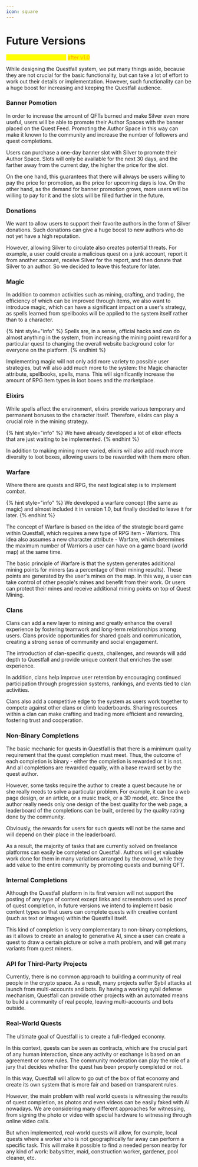 ```yaml
---
icon: square
---
```


# Future Versions

<mark style="color:yellow;">Future Questfall features</mark> <mark style="color:orange;">after v1.0</mark>

While designing the Questfall system, we put many things aside, because they are not crucial for the basic functionality, but can take a lot of effort to work out their details or implementation. However, such functionality can be a huge boost for increasing and keeping the Questfall audience.

### Banner Pomotion

In order to increase the amount of QFTs burned and make Silver even more useful, users will be able to promote their Author Spaces with the banner placed on the Quest Feed. Promoting the Author Space in this way can make it known to the community and increase the number of followers and quest completions.

Users can purchase a one-day banner slot with Silver to promote their Author Space. Slots will only be available for the next 30 days, and the farther away from the current day, the higher the price for the slot.

On the one hand, this guarantees that there will always be users willing to pay the price for promotion, as the price for upcoming days is low. On the other hand, as the demand for banner promotion grows, more users will be willing to pay for it and the slots will be filled further in the future.

### Donations

We want to allow users to support their favorite authors in the form of Silver donations. Such donations can give a huge boost to new authors who do not yet have a high reputation.

However, allowing Silver to circulate also creates potential threats. For example, a user could create a malicious quest on a junk account, report it from another account, receive Silver for the report, and then donate that Silver to an author. So we decided to leave this feature for later.

### Magic

In addition to common activities such as mining, crafting, and trading, the efficiency of which can be improved through items, we also want to introduce magic, which can have a significant impact on a user's strategy, as spells learned from spellbooks will be applied to the system itself rather than to a character.

{% hint style="info" %}
Spells are, in a sense, official hacks and can do almost anything in the system, from increasing the mining point reward for a particular quest to changing the overall website background color for everyone on the platform.
{% endhint %}

Implementing magic will not only add more variety to possible user strategies, but will also add much more to the system: the Magic character attribute, spellbooks, spells, mana. This will significantly increase the amount of RPG item types in loot boxes and the marketplace.

### Elixirs

While spells affect the environment, elixirs provide various temporary and permanent bonuses to the character itself. Therefore, elixirs can play a crucial role in the mining strategy.

{% hint style="info" %}
We have already developed a lot of elixir effects that are just waiting to be implemented.
{% endhint %}

In addition to making mining more varied, elixirs will also add much more diversity to loot boxes, allowing users to be rewarded with them more often.

### Warfare

Where there are quests and RPG, the next logical step is to implement combat.

{% hint style="info" %}
We developed a warfare concept (the same as magic) and almost included it in version 1.0, but finally decided to leave it for later.
{% endhint %}

The concept of Warfare is based on the idea of the strategic board game within Questfall, which requires a new type of RPG item - Warriors. This idea also assumes a new character attribute - Warfare, which determines the maximum number of Warriors a user can have on a game board (world map) at the same time.

The basic principle of Warfare is that the system generates additional mining points for miners (as a percentage of their mining results). These points are generated by the user's mines on the map. In this way, a user can take control of other people's mines and benefit from their work. Or users can protect their mines and receive additional mining points on top of Quest Mining.

### Clans

Clans can add a new layer to mining and greatly enhance the overall experience by fostering teamwork and long-term relationships among users. Clans provide opportunities for shared goals and communication, creating a strong sense of community and social engagement.

The introduction of clan-specific quests, challenges, and rewards will add depth to Questfall and provide unique content that enriches the user experience.

In addition, clans help improve user retention by encouraging continued participation through progression systems, rankings, and events tied to clan activities.

Clans also add a competitive edge to the system as users work together to compete against other clans or climb leaderboards. Sharing resources within a clan can make crafting and trading more efficient and rewarding, fostering trust and cooperation.

### Non-Binary Completions

The basic mechanic for quests in Questfall is that there is a minimum quality requirement that the quest completion must meet. Thus, the outcome of each completion is binary - either the completion is rewarded or it is not. And all completions are rewarded equally, with a base reward set by the quest author.

However, some tasks require the author to create a quest because he or she really needs to solve a particular problem. For example, it can be a web page design, or an article, or a music track, or a 3D model, etc. Since the author really needs only one design of the best quality for the web page, a leaderboard of the completions can be built, ordered by the quality rating done by the community.

Obviously, the rewards for users for such quests will not be the same and will depend on their place in the leaderboard.

As a result, the majority of tasks that are currently solved on freelance platforms can easily be completed on Questfall. Authors will get valuable work done for them in many variations arranged by the crowd, while they add value to the entire community by promoting quests and burning QFT.

### Internal Completions

Although the Questfall platform in its first version will not support the posting of any type of content except links and screenshots used as proof of quest completion, in future versions we intend to implement basic content types so that users can complete quests with creative content (such as text or images) within the Questfall itself.

This kind of completion is very complementary to non-binary completions, as it allows to create an analog to generative AI, since a user can create a quest to draw a certain picture or solve a math problem, and will get many variants from quest miners.

### API for Third-Party Projects

Currently, there is no common approach to building a community of real people in the crypto space. As a result, many projects suffer Sybil attacks at launch from multi-accounts and bots. By having a working sybil defense mechanism, Questfall can provide other projects with an automated means to build a community of real people, leaving multi-accounts and bots outside.

### Real-World Quests

The ultimate goal of Questfall is to create a full-fledged economy.

In this context, quests can be seen as contracts, which are the crucial part of any human interaction, since any activity or exchange is based on an agreement or some rules. The community moderation can play the role of a jury that decides whether the quest has been properly completed or not.

In this way, Questfall will allow to go out of the box of fiat economy and create its own system that is more fair and based on transparent rules.

However, the main problem with real world quests is witnessing the results of quest completion, as photos and even videos can be easily faked with AI nowadays. We are considering many different approaches for witnessing, from signing the photo or video with special hardware to witnessing through online video calls.

But when implemented, real-world quests will allow, for example, local quests where a worker who is not geographically far away can perform a specific task. This will make it possible to find a needed person nearby for any kind of work: babysitter, maid, construction worker, gardener, pool cleaner, etc.
